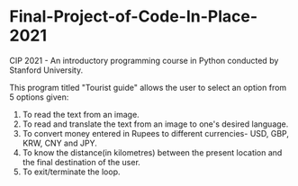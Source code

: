 # Final-Project-of-Code-In-Place-2021
CIP 2021 - An introductory programming course in Python conducted by Stanford University.

This program titled "Tourist guide" allows the user to select an option from 5 options given:
1) To read the text from an image.
2) To read and translate the text from an image to one's desired language.
3) To convert money entered in Rupees to different currencies- USD, GBP, KRW, CNY and JPY.
4) To know the distance(in kilometres) between the present location and the final destination of the user.
5) To exit/terminate the loop.
